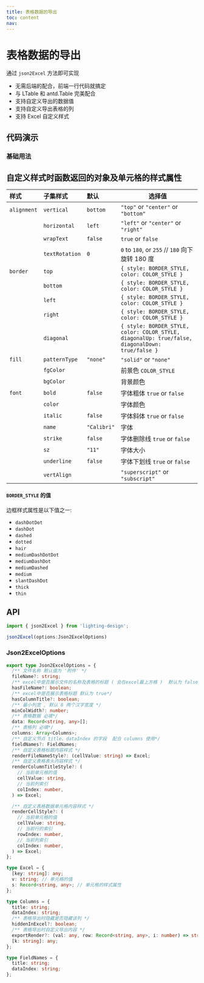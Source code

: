 ```yaml
---
title: 表格数据的导出
toc: content
nav:
---
```


# 表格数据的导出

通过 `json2Excel` 方法即可实现

- 无需后端的配合，前端一行代码就搞定
- 与 LTable 和 antd.Table 完美配合
- 支持自定义导出的数据值
- 支持自定义导出表格的列
- 支持 Excel 自定义样式

## 代码演示

### 基础用法

<!--
<code src='./demos/Demo1.tsx' background="#f5f5f5"></code>

### 含有文件名称

<code src='./demos/Demo2.tsx' background="#f5f5f5"></code>

### 隐藏表格表头

<code src='./demos/Demo3.tsx' background="#f5f5f5"></code>

### 最小列宽

<code src='./demos/Demo4.tsx' background="#f5f5f5"></code>

### 隐藏某一列

可通过 columns.hiddenInExcel=true 隐藏列。

<code src='./demos/Demo5.tsx' background="#f5f5f5"></code>

### 自定义导出列的数据

可通过 columns.exportRender 对数据处理。

<code src='./demos/Demo6.tsx' background="#f5f5f5"></code>

### 自定义导出 Excel 的样式

<code src='./demos/Demo7.tsx' background="#f5f5f5"></code> -->

## 自定义样式时函数返回的对象及单元格的样式属性

| 样式        | 子集样式       | 默认        | 选择值                                                                                          |
| :---------- | :------------- | :---------- | ----------------------------------------------------------------------------------------------- |
| `alignment` | `vertical`     | `bottom`    | `"top"` or `"center"` or `"bottom"`                                                             |
|             | `horizontal`   | `left`      | `"left"` or `"center"` or `"right"`                                                             |
|             | `wrapText`     | `false`     | `true` or `false`                                                                               |
|             | `textRotation` | `0`         | `0` to `180`, or `255` // `180` 向下旋转 180 度                                                 |
| `border`    | `top`          |             | `{ style: BORDER_STYLE, color: COLOR_STYLE }`                                                   |
|             | `bottom`       |             | `{ style: BORDER_STYLE, color: COLOR_STYLE }`                                                   |
|             | `left`         |             | `{ style: BORDER_STYLE, color: COLOR_STYLE }`                                                   |
|             | `right`        |             | `{ style: BORDER_STYLE, color: COLOR_STYLE }`                                                   |
|             | `diagonal`     |             | `{ style: BORDER_STYLE, color: COLOR_STYLE, diagonalUp: true/false, diagonalDown: true/false }` |
| `fill`      | `patternType`  | `"none"`    | `"solid"` or `"none"`                                                                           |
|             | `fgColor`      |             | 前景色 `COLOR_STYLE`                                                                            |
|             | `bgColor`      |             | 背景颜色                                                                                        |
| `font`      | `bold`         | `false`     | 字体粗体 `true` or `false`                                                                      |
|             | `color`        |             | 字体颜色                                                                                        |
|             | `italic`       | `false`     | 字体斜体 `true` or `false`                                                                      |
|             | `name`         | `"Calibri"` | 字体                                                                                            |
|             | `strike`       | `false`     | 字体删除线 `true` or `false`                                                                    |
|             | `sz`           | `"11"`      | 字体大小                                                                                        |
|             | `underline`    | `false`     | 字体下划线 `true` or `false`                                                                    |
|             | `vertAlign`    |             | `"superscript"` or `"subscript"`                                                                |

#### `BORDER_STYLE` 的值

边框样式属性是以下值之一:

- `dashDotDot`
- `dashDot`
- `dashed`
- `dotted`
- `hair`
- `mediumDashDotDot`
- `mediumDashDot`
- `mediumDashed`
- `medium`
- `slantDashDot`
- `thick`
- `thin`

## API

```ts
import { json2Excel } from 'lighting-design';

json2Excel(options:Json2ExcelOptions)

```

### Json2ExcelOptions

```ts
export type Json2ExcelOptions = {
  /** 文件名称 默认值为 '附件' */
  fileName?: string;
  /** excel中是否展示文件的名称及表格的标题 ( 会在excel最上方格 )  默认为 false*/
  hasFileName?: boolean;
  /** excel中是否展示表格标题 默认为 true*/
  hasColumnTitle?: boolean;
  /** 最小列宽 , 默认 8 两个汉字宽度 */
  minColWidth?: number;
  /** 表格数据 必填*/
  data: Record<string, any>[];
  /** 表格列 必填*/
  columns: Array<Columns>;
  /** 自定义节点 title、dataIndex 的字段  配合 columns 使用*/
  fieldNames?: FieldNames;
  /** 自定义表格标题内容样式 */
  renderFileNameStyle?: (cellValue: string) => Excel;
  /** 自定义表格表头内容样式 */
  renderColumnTitleStyle?: (
    // 当前单元格的值
    cellValue: string,
    // 当前列索引
    colIndex: number,
  ) => Excel;

  /** 自定义表格数据单元格内容样式 */
  renderCellStyle?: (
    // 当前单元格的值
    cellValue: string,
    // 当前行的索引
    rowIndex: number,
    // 当前列索引
    colIndex: number,
  ) => Excel;
};

type Excel = {
  [key: string]: any;
  v: string; // 单元格的值
  s: Record<string, any>; // 单元格的样式属性
};

type Columns = {
  title: string;
  dataIndex: string;
  /** 表格导出时隐藏是否隐藏该列 */
  hiddenInExcel?: boolean;
  /** 表格导出时自定义导出内容 */
  exportRender?: (val: any, row: Record<string, any>, i: number) => string | number;
  [k: string]: any;
};

type FieldNames = {
  title: string;
  dataIndex: string;
};
```
